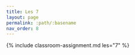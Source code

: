 ```yaml
---
title: Les 7
layout: page
permalink: :path/:basename
nav_order: 8
---
```

{% include classroom-assignment.md les="7" %}





